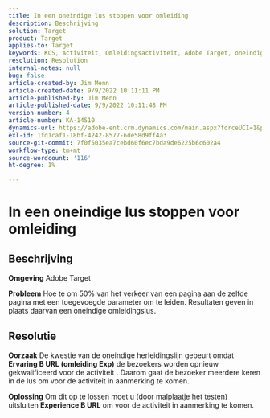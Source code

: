 ```yaml
---
title: In een oneindige lus stoppen voor omleiding
description: Beschrijving
solution: Target
product: Target
applies-to: Target
keywords: KCS, Activiteit, Omleidingsactiviteit, Adobe Target, oneindige omleidingslijn, verkeer
resolution: Resolution
internal-notes: null
bug: false
article-created-by: Jim Menn
article-created-date: 9/9/2022 10:11:11 PM
article-published-by: Jim Menn
article-published-date: 9/9/2022 10:11:48 PM
version-number: 4
article-number: KA-14510
dynamics-url: https://adobe-ent.crm.dynamics.com/main.aspx?forceUCI=1&pagetype=entityrecord&etn=knowledgearticle&id=1267b84e-8c30-ed11-9db1-0022480866ad
exl-id: 1fd1caf1-18bf-4242-8577-6de58d9ff4a3
source-git-commit: 7f0f5035ea7cebd60f6ec7bda9de6225b6c602a4
workflow-type: tm+mt
source-wordcount: '116'
ht-degree: 1%

---
```


# In een oneindige lus stoppen voor omleiding

## Beschrijving


<b>Omgeving</b>
Adobe Target

<b>Probleem</b>
Hoe te om 50% van het verkeer van een pagina aan de zelfde pagina met een toegevoegde parameter om te leiden.
Resultaten geven in plaats daarvan een oneindige omleidingslus.




## Resolutie


<b>Oorzaak</b>
De kwestie van de oneindige herleidingslijn gebeurt omdat <b>Ervaring B URL (omleiding Exp)</b> de bezoekers worden opnieuw gekwalificeerd voor de activiteit . Daarom gaat de bezoeker meerdere keren in de lus om voor de activiteit in aanmerking te komen.

<b>Oplossing</b>
Om dit op te lossen moet u (door malplaatje het testen) uitsluiten <b>Experience B URL</b> om voor de activiteit in aanmerking te komen.
